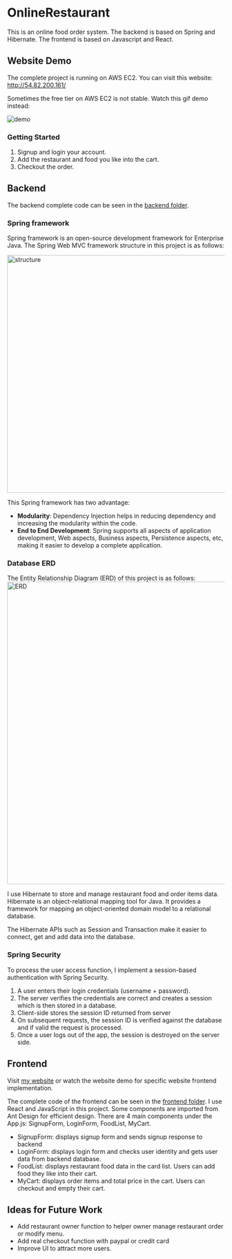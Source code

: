 

# OnlineRestaurant
This is an online food order system. The backend is based on Spring and Hibernate. The frontend is based on Javascript and React. 

## Website Demo 
The complete project is running on AWS EC2. You can visit this website: http://54.82.200.161/ 

Sometimes the free tier on AWS EC2 is not stable. Watch this gif demo instead:

![demo](https://github.com/oliver1112/OnlineOrder/blob/main/assets/onlineorder-demo.gif)
### Getting Started
1. Signup and login your account.
2. Add the restaurant and food you like into the cart.
3. Checkout the order.


## Backend
The backend complete code can be seen in the [backend folder](https://github.com/oliver1112/OnlineOrder/tree/main/backend).

### Spring framework
Spring framework is an open-source development framework for Enterprise Java. The Spring Web MVC framework structure in this project is as follows:

<img src="https://github.com/oliver1112/OnlineOrder/blob/main/assets/project%20structure.png" alt="structure" width="550"/>


This Spring framework has two advantage:
- **Modularity**: Dependency Injection helps in reducing dependency and increasing the modularity within the code.
- **End to End Development**:  Spring supports all aspects of application development, Web aspects, Business aspects, Persistence aspects, etc, making it easier to develop a complete application.


### Database ERD
The Entity Relationship Diagram (ERD) of this project is as follows:
<img src="https://github.com/oliver1112/OnlineOrder/blob/main/assets/erd.png" alt="ERD" width="700"/>

I use Hibernate to store and manage restaurant food and order items data. Hibernate is an object-relational mapping tool for Java. It provides a framework for mapping an object-oriented domain model to a relational database.

The Hibernate APIs such as Session and Transaction make it easier to connect, get and add data into the database.


### Spring Security
To process the user access function, I implement a session-based authentication with Spring Security.
1. A user enters their login credentials (username + password).
2. The server verifies the credentials are correct and creates a session which is then stored in a database.
3. Client-side stores the session ID returned from server
4. On subsequent requests, the session ID is verified against the database and if valid the request is processed.
5. Once a user logs out of the app, the session is destroyed on the server side.


## Frontend
Visit [my website](http://54.82.200.161/) or watch the website demo for specific website frontend implementation.


The complete code of the frontend can be seen in the [frontend folder](https://github.com/oliver1112/OnlineOrder/tree/main/frontend).
I use React and JavaScript in this project. Some components are imported from Ant Design for efficient design. There are 4 main components under the App.js: SignupForm, LoginForm, FoodList, MyCart.
- SignupForm: displays signup form and sends signup response to backend
- LoginForm: displays login form and checks user identity and gets user data from backend database.
- FoodList: displays restaurant food data in the card list. Users can add food they like into their cart.
- MyCart: displays order items and total price in the cart. Users can checkout and empty their cart.

## Ideas for Future Work
- Add restaurant owner function to helper owner manage restaurant order or modify menu.
- Add real checkout function with paypal or credit card
- Improve UI to attract more users.
